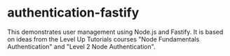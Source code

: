 # authentication-fastify

This demonstrates user management using Node.js and Fastify.
It is based on ideas from the Level Up Tutorials courses
"Node Fundamentals Authentication" and "Level 2 Node Authentication".
